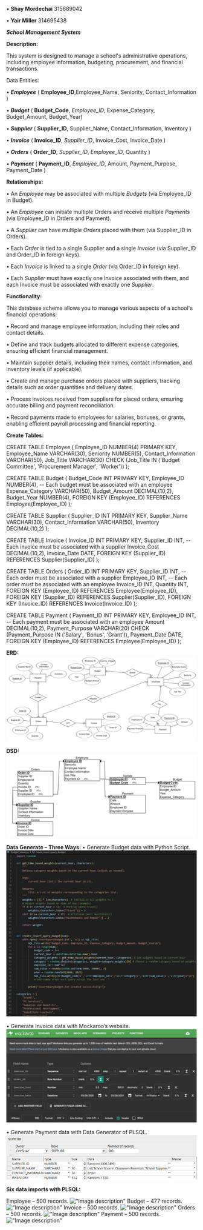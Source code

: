 •	**Shay Mordechai**			315689042

•	**Yair Miller**				314695438

___School Management System___

**Description:**

This system is designed to manage a school's administrative operations, including employee information, budgeting, procurement, and financial transactions.

Data Entities:

•	***Employee*** ( **Employee_ID**,Employee_Name, Seniority, Contact_Information )

•	***Budget*** ( **Budget_Code**, _Employee_ID_, Expense_Category, Budget_Amount, Budget_Year)

•	***Supplier*** ( **Supplier_ID**, Supplier_Name, Contact_Information, Inventory )

•	***Invoice*** ( **Invoice_ID**, _Supplier_ID_, Invoice_Cost, Invoice_Date )

•	***Orders*** ( **Order_ID**, _Supplier_ID_, _Employee_ID_, Quantity )

•	***Payment*** ( **Payment_ID**, _Employee_ID_, Amount, Payment_Purpose, Payment_Date )


**Relationships:**

• An _Employee_ may be associated with multiple _Budgets_ (via Employee_ID in Budget).

• An _Employee_ can initiate multiple Orders and receive multiple _Payments_ (via Employee_ID in Orders and Payment).

• A _Supplier_ can have multiple _Orders_ placed with them (via Supplier_ID in Orders).

• Each _Order_ is tied to a single Supplier and a single _Invoice_ (via Supplier_ID and Order_ID in foreign keys).

• Each _Invoice_ is linked to a single _Order_ (via Order_ID in foreign key).

• Each _Supplier_ must have exactly one Invoice associated with them, and each Invoice must be associated with exactly one _Supplier_.

**Functionality:**

This database schema allows you to manage various aspects of a school's financial operations:

•	 Record and manage employee information, including their roles and contact details.

• Define and track budgets allocated to different expense categories, ensuring efficient financial management.

• Maintain supplier details, including their names, contact information, and inventory levels (if applicable).

• Create and manage purchase orders placed with suppliers, tracking details such as order quantities and delivery dates.

• Process invoices received from suppliers for placed orders, ensuring accurate billing and payment reconciliation.

• Record payments made to employees for salaries, bonuses, or grants, enabling efficient payroll processing and financial reporting.


**Create Tables:**

CREATE TABLE Employee (
   Employee_ID NUMBER(4) PRIMARY KEY,
   Employee_Name VARCHAR(30),
   Seniority NUMBER(5),
   Contact_Information VARCHAR(50),
   Job_Title  VARCHAR(30) CHECK (Job_Title IN ('Budget Committee', 'Procurement Manager', 'Worker'))
);

CREATE TABLE Budget (
   Budget_Code INT PRIMARY KEY,
   Employee_ID NUMBER(4), -- Each budget must be associated with an employee
   Expense_Category VARCHAR(50),
   Budget_Amount DECIMAL(10,2),
   Budget_Year NUMBER(4),
   FOREIGN KEY (Employee_ID) REFERENCES Employee(Employee_ID)
);

CREATE TABLE Supplier (
   Supplier_ID INT PRIMARY KEY,
   Supplier_Name VARCHAR(30),
   Contact_Information VARCHAR(50),
   Inventory DECIMAL(10,2)
);

CREATE TABLE Invoice (
   Invoice_ID INT PRIMARY KEY,
   Supplier_ID INT, -- Each invoice must be associated with a supplier
   Invoice_Cost DECIMAL(10,2),
   Invoice_Date DATE,
   FOREIGN KEY (Supplier_ID) REFERENCES Supplier(Supplier_ID)
);

CREATE TABLE Orders (
   Order_ID INT PRIMARY KEY,
   Supplier_ID INT, -- Each order must be associated with a supplier
   Employee_ID INT, -- Each order must be associated with an employee
   Invoice_ID INT,
   Quantity INT,
   FOREIGN KEY (Employee_ID) REFERENCES Employee(Employee_ID),
   FOREIGN KEY (Supplier_ID) REFERENCES Supplier(Supplier_ID),
   FOREIGN KEY (Invoice_ID) REFERENCES Invoice(Invoice_ID)
);

CREATE TABLE Payment (
   Payment_ID INT PRIMARY KEY,
   Employee_ID INT, -- Each payment must be associated with an employee
   Amount DECIMAL(10,2),
   Payment_Purpose VARCHAR(20) CHECK (Payment_Purpose IN ('Salary', 'Bonus', 'Grant')),
   Payment_Date DATE,
   FOREIGN KEY (Employee_ID) REFERENCES Employee(Employee_ID)
);


**ERD:**
 !["Image description"](Stage.1/ERD/ERD.png)

**DSD:**
 !["Image description"](Stage.1/DSD/DSD.png)

**Data Generate – Three Ways:**
•	Generate Budget data with Python Script.
 !["Image description"](Stage.1/TABLES/GENERATE/Python_Script.png)
 
•	Generate Invoice data with Mockaroo’s website.
!["Image description"](Stage.1/TABLES/GENERATE/Mockaroo_Generator.png)

•	Generate Payment data with Data Generator of PLSQL.
 !["Image description"](Stage.1/TABLES/GENERATE/PLSQL_Data_Generator.png)
 
**Six data imports with PLSQL:**

Employee – 500 records. 
!["Image description"](Stage.1/TABLES/IMPOTE/image.png)
Budget – 477 records. 
!["Image description"](Stage.1/TABLES/IMPOTE/image.png)
Invoice – 500 records. 
!["Image description"](Stage.1/TABLES/IMPOTE/image.png)
Orders – 500 records. 
!["Image description"](Stage.1/TABLES/IMPOTE/image.png)
Payment – 500 records. 
!["Image description"](Stage.1/TABLES/IMPOTE/image.png)



